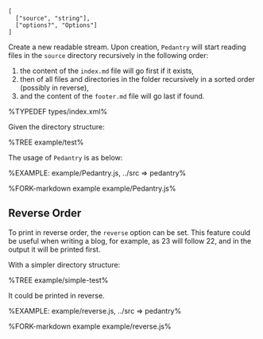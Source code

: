 
```## constructor => Pedantry
[
  ["source", "string"],
  ["options?", "Options"]
]
```

<!-- Instances of the `Pedantry` class will start reading the directory and push data immediately. The data is a merged buffer of contents of all files. -->

Create a new readable stream. Upon creation, `Pedantry` will start reading files in the `source` directory recursively in the following order:

1. the content of the `index.md` file will go first if it exists,
1. then of all files and directories in the folder recursively in a sorted order (possibly in reverse),
1. and the content of the `footer.md` file will go last if found.

%TYPEDEF types/index.xml%

Given the directory structure:

%TREE example/test%

The usage of `Pedantry` is as below:

%EXAMPLE: example/Pedantry.js, ../src => pedantry%

%FORK-markdown example example/Pedantry.js%

## Reverse Order

To print in reverse order, the `reverse` option can be set. This feature could be useful when writing a blog, for example, as 23 will follow 22, and in the output it will be printed first.

With a simpler directory structure:

%TREE example/simple-test%

It could be printed in reverse.

%EXAMPLE: example/reverse.js, ../src => pedantry%

%FORK-markdown example example/reverse.js%
